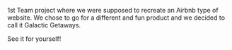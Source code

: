 1st Team project where we were supposed to recreate an Airbnb type of website. We chose to go for a different and fun product and we decided to call it Galactic Getaways.

See it for yourself!
